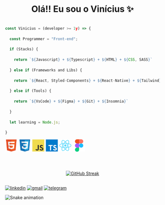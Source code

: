 
<h1 align="center">Olá!! Eu sou o Vinícius ✨</h1>

```js

const Vinicius = (developer >= 1y) => {

  const Programmer = "Front-end";
  
  if (Stacks) {
  
    return `${Javascript} + ${Typescript} + ${HTML} + ${CSS, SASS}`
    
  } else if (Frameworks and Libs) {
    
    return `${React, Styled-Components} + ${React-Native} + ${Tailwind}`
    
  } else if (Tools) {
  
    return `${VsCode} + ${Figma} + ${Git} + ${Insomnia}`
  
  }
  
  let learning = Node.js;
  
}

```

<div style="display: inline-block" align="center">
  <img align="center" height="40" width="40" src="https://raw.githubusercontent.com/devicons/devicon/master/icons/html5/html5-original.svg" alt="vini_html">
  <img align="center" height="40" width="40" src="https://raw.githubusercontent.com/devicons/devicon/master/icons/css3/css3-original.svg" alt="vini_css">
  <img align="center" height="40" width="40" src="https://raw.githubusercontent.com/devicons/devicon/master/icons/javascript/javascript-original.svg" alt="vini_js">
  <img align="center" height="40" width="40" src="https://raw.githubusercontent.com/devicons/devicon/master/icons/typescript/typescript-original.svg" alt="vini_type">
  <img align="center" height="40" width="40" src="https://raw.githubusercontent.com/devicons/devicon/master/icons/react/react-original.svg" alt="vini_react">
  <img align="center" height="40" width="40" src="https://raw.githubusercontent.com/devicons/devicon/master/icons/figma/figma-original.svg" alt="vini_figma">
  
</div>

<br><br>

<div align="center">
  
  [![GitHub Streak](https://github-readme-streak-stats.herokuapp.com?user=vini54&theme=cobalt&hide_border=true&date_format=M%20j%5B%2C%20Y%5D)](https://git.io/streak-stats)

</div>

##
  
<div>
<a href="https://linkedin.com/in/vinícius-oliveira-b3480a218" target="_blank"><img src="https://img.shields.io/badge/LinkedIn-0077B5?style=for-the-badge&logo=linkedin&logoColor=white" alt="linkedin" target="_blank"></a>
<a href="mailto:vinioli544@gmail.com" target="_blank"><img src="https://img.shields.io/badge/Gmail-D14836?style=for-the-badge&logo=gmail&logoColor=white" alt="gmail" target="_blank"></a>
<a href="https://t.me/vinicius_54" target="_blank"><img src="https://img.shields.io/badge/Telegram-2CA5E0?style=for-the-badge&logo=telegram&logoColor=white" alt="telegram" target="_blank"></a>
</div>

![Snake animation](https://github.com/vini54/vini54/blob/output/github-contribution-grid-snake.svg)
